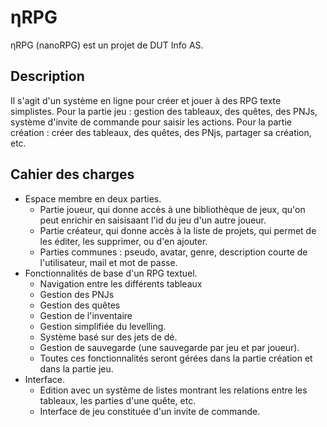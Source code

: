 # ηRPG
ηRPG (nanoRPG) est un projet de DUT Info AS.

## Description

Il s'agit d'un système en ligne pour créer et jouer à des RPG texte simplistes. Pour la partie jeu : gestion des tableaux, des quêtes, des PNJs, système d'invite de commande pour saisir les actions. Pour la partie création : créer des tableaux, des quêtes, des PNjs, partager sa création, etc.

## Cahier des charges

- Espace membre en deux parties.
  - Partie joueur, qui donne accès à une bibliothèque de jeux, qu'on peut enrichir en saisisaant l'id du jeu d'un autre joueur.
  - Partie créateur, qui donne accès à la liste de projets, qui permet de les éditer, les supprimer, ou d'en ajouter.
  - Parties communes : pseudo, avatar, genre, description courte de l'utilisateur, mail et mot de passe.
- Fonctionnalités de base d'un RPG textuel.
  - Navigation entre les différents tableaux
  - Gestion des PNJs
  - Gestion des quêtes
  - Gestion de l'inventaire
  - Gestion simplifiée du levelling.
  - Système basé sur des jets de dé.
  - Gestion de sauvegarde (une sauvegarde par jeu et par joueur).
  - Toutes ces fonctionnalités seront gérées dans la partie création et dans la partie jeu.
- Interface.
  - Edition avec un système de listes montrant les relations entre les tableaux, les parties d'une quête, etc.
  - Interface de jeu constituée d'un invite de commande.
